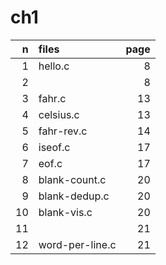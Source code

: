 # ch1

| n  | files           | page |
| -: | :-              | -:   |
| 1  | hello.c         | 8    |
| 2  |                 | 8    |
| 3  | fahr.c          | 13   |
| 4  | celsius.c       | 13   |
| 5  | fahr-rev.c      | 14   |
| 6  | iseof.c         | 17   |
| 7  | eof.c           | 17   |
| 8  | blank-count.c   | 20   |
| 9  | blank-dedup.c   | 20   |
| 10 | blank-vis.c     | 20   |
| 11 |                 | 21   |
| 12 | word-per-line.c | 21   |
